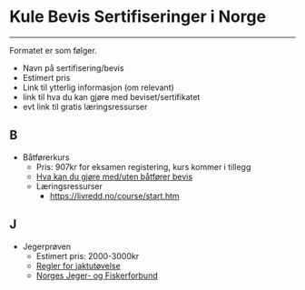 # Kule Bevis Sertifiseringer i Norge
---

Formatet er som følger.
- Navn på sertifisering/bevis
- Estimert pris
- Link til ytterlig informasjon (om relevant)
- link til hva du kan gjøre med beviset/sertifikatet
- evt link til gratis læringsressurser

## B
* Båtførerkurs 
    - Pris: 907kr for eksamen registering, kurs kommer i tillegg
    - [Hva kan du gjøre med/uten båtfører bevis](https://rs.no/sikker-til-sjos/hvilke-bater-kan-du-kjore-med-og-uten-batforerbevis/)
    - Læringsressurser
        - https://livredd.no/course/start.htm
## J
* Jegerprøven
    - Estimert pris: 2000-3000kr
    - [Regler for jaktutøvelse](https://www.njff.no/jakt/regler-for-jaktutovelse)
    - [Norges Jeger- og Fiskerforbund](https://www.njff.no/jegerproven)

